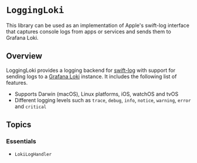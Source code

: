 # ``LoggingLoki``

This library can be used as an implementation of Apple's swift-log interface that captures console logs from apps or services and sends them to Grafana Loki.

## Overview

LoggingLoki provides a logging backend for [swift-log](https://github.com/apple/swift-log) with support for sending logs to a [Grafana Loki](https://grafana.com/oss/loki) instance. It includes the following list of features.

- Supports Darwin (macOS), Linux platforms, iOS, watchOS and tvOS
- Different logging levels such as `trace`, `debug`, `info`, `notice`, `warning`, `error` and `critical`

## Topics

### Essentials

- ``LokiLogHandler``
